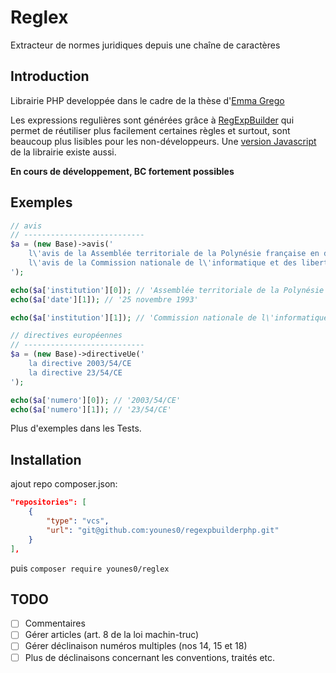 # Reglex

Extracteur de normes juridiques depuis une chaîne de caractères

## Introduction

Librairie PHP developpée dans le cadre de la thèse d'[Emma Grego](mailto:grego.emma@yahoo.fr)

Les expressions regulières sont générées grâce à [RegExpBuilder](https://github.com/gherkins/regexpbuilderphp) qui permet de réutiliser plus facilement certaines règles et surtout, sont beaucoup plus lisibles pour les non-développeurs. Une [version Javascript](https://github.com/thebinarysearchtree/regexpbuilderjs) de la librairie existe aussi.

**En cours de développement, BC fortement possibles**

## Exemples

```php
// avis
// ---------------------------
$a = (new Base)->avis('
    l\'avis de la Assemblée territoriale de la Polynésie française en date du 25 novembre 1993 
    l\'avis de la Commission nationale de l\'informatique et des libertés inséré au Journal officiel de la République française 
');

echo($a['institution'][0]); // 'Assemblée territoriale de la Polynésie française'
echo($a['date'][1]); // '25 novembre 1993'

echo($a['institution'][1]); // 'Commission nationale de l\'informatique et des libertés);

// directives européennes
// ---------------------------
$a = (new Base)->directiveUe('
    la directive 2003/54/CE 
    la directive 23/54/CE 
');

echo($a['numero'][0]); // '2003/54/CE'
echo($a['numero'][1]); // '23/54/CE'
```

Plus d'exemples dans les Tests.

## Installation

ajout repo composer.json:
```json
"repositories": [
    {
        "type": "vcs",
        "url": "git@github.com:younes0/regexpbuilderphp.git"
    }
],
```
puis `composer require younes0/reglex`

## TODO

- [ ] Commentaires
- [ ] Gérer articles (art. 8 de la loi machin-truc)
- [ ] Gérer déclinaison numéros multiples (nos 14, 15 et 18)
- [ ] Plus de déclinaisons concernant les conventions, traités etc.
